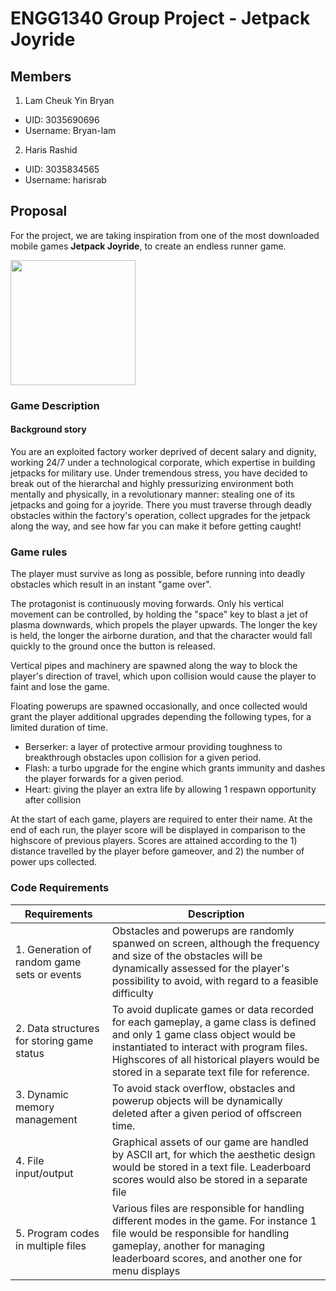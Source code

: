 # ENGG1340 Group Project - Jetpack Joyride
## Members
1. Lam Cheuk Yin Bryan
- UID: 3035690696
- Username: Bryan-lam
2. Haris Rashid
- UID: 3035834565
- Username: harisrab

## Proposal
For the project, we are taking inspiration from one of the most downloaded mobile games **Jetpack Joyride**, to create an endless runner game.

<img src="https://user-images.githubusercontent.com/89774942/159976575-b32d8cad-b627-4b7a-906a-a74efbbed4cb.png" width="200" height="200">


### Game Description
#### Background story
You are an exploited factory worker deprived of decent salary and dignity, working 24/7 under a technological corporate, which expertise in building jetpacks for military use. Under tremendous stress, you have decided to break out of the hierarchal and highly pressurizing environment both mentally and physically, in a revolutionary manner: stealing one of its jetpacks and going for a joyride. There you must traverse through deadly obstacles within the factory's operation, collect upgrades for the jetpack along the way, and see how far you can make it before getting caught!

### Game rules
The player must survive as long as possible, before running into deadly obstacles which result in an instant "game over".

The protagonist is continuously moving forwards. Only his vertical movement can be controlled, by holding the "space" key to blast a jet of plasma downwards, which propels the player upwards. The longer the key is held, the longer the airborne duration, and that the character would fall quickly to the ground once the button is released.

Vertical pipes and machinery are spawned along the way to block the player's direction of travel, which upon collision would cause the player to faint and lose the game. 

Floating powerups are spawned occasionally, and once collected would grant the player additional upgrades depending the following types, for a limited duration of time.

* Berserker: a layer of protective armour providing toughness to breakthrough obstacles upon collision for a given period.
* Flash: a turbo upgrade for the engine which grants immunity and dashes the player forwards for a given period.
* Heart: giving the player an extra life by allowing 1 respawn opportunity after collision 

At the start of each game, players are required to enter their name. At the end of each run, the player score will be displayed in comparison to the highscore of previous players. Scores are attained according to the 1) distance travelled by the player before gameover, and 2) the number of power ups collected.

### Code Requirements
| Requirements | Description |
| --------------- | ------------- |
| 1. Generation of random game sets or events | Obstacles and powerups are randomly spanwed on screen, although the frequency and size of the obstacles will be dynamically assessed for the player's possibility to avoid, with regard to a feasible difficulty |
| 2. Data structures for storing game status | To avoid duplicate games or data recorded for each gameplay, a game class is defined and only 1 game class object would be instantiated to interact with program files. Highscores of all historical players would be stored in a separate text file for reference. |
| 3. Dynamic memory management | To avoid stack overflow, obstacles and powerup objects will be dynamically deleted after a given period of offscreen time. |
| 4. File input/output | Graphical assets of our game are handled by ASCII art, for which the aesthetic design would be stored in a text file. Leaderboard scores would also be stored in a separate file |
| 5. Program codes in multiple files | Various files are responsible for handling different modes in the game. For instance 1 file would be responsible for handling gameplay, another for managing leaderboard scores, and another one for menu displays |
